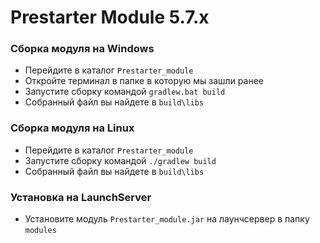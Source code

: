 # Prestarter Module 5.7.x

### Сборка модуля на Windows

- Перейдите в каталог `Prestarter_module`
- Откройте терминал в папке в которую мы зашли ранее
- Запустите сборку командой `gradlew.bat build`
- Собранный файл вы найдете в `build\libs`

### Сборка модуля на Linux

- Перейдите в каталог `Prestarter_module`
- Запустите сборку командой `./gradlew build`
- Собранный файл вы найдете в `build\libs`

### Установка на LaunchServer

- Установите модуль `Prestarter_module.jar` на лаунчсервер в папку `modules`

